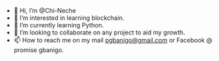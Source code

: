 - 👋 Hi, I’m @Chi-Neche
- 👀 I’m interested in learning blockchain. 
- 🌱 I’m currently learning Python. 
- 💞️ I’m looking to collaborate on any project to aid my growth. 
- 📫 How to reach me on my mail pgbanigo@gmail.com or Facebook @ promise gbanigo. 

<!---
Chi-Neche/Chi-Neche is a ✨ special ✨ repository because its `README.md` (this file) appears on your GitHub profile.
You can click the Preview link to take a look at your changes.
--->

